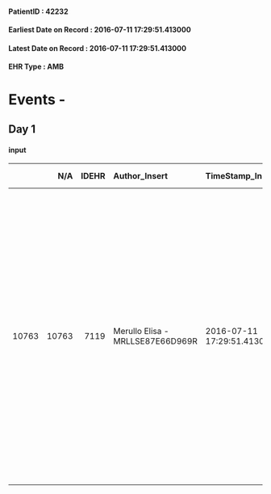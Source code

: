 
#### PatientID : 42232
#### Earliest Date on Record : 2016-07-11 17:29:51.413000
#### Latest Date on Record : 2016-07-11 17:29:51.413000
#### EHR Type : AMB

# Events - 

## Day 1

#### input
|       |    N/A |   IDEHR | Author_Insert                    | TimeStamp_Insert           | EHRType   |   PatientID |   IDDigitalSignDocument | persone_vicine   |   Unnamed: 0_x.1 |   IDANAMNESI_SOCIALE | Patient   | FamigliaAltro   | Paziente_T   | FamigliaAltro_T   |   Non_Rilevabile_x.1 | Note_Non_Rilevabile_x.1   | opt_Problemi   | Note_I                                                                                                                                                                                                | opt_paziente_a   | opt_famiglia_a   | opt_adeguatezza   | ds_note_ad                                          | opt_paziente_solo   | ds_note_con                                                                                                                                                                                                                                                                                                                                                                                                                                                                    | opt_presente_assente   | Presenza_minori   | Caregiver_principale   | opt_capacita         | ds_familiari_coinv   | opt_necessario   | opt_presente   | opt_risorse_ec   | opt_paziente_psi   | opt_Ins_vol   | ds_note_prio                                                                                                                                                                                                        | opt_paziente_ad   | opt_caregiver_ad   | opt_esenzione   | opt_inv_civile   |   invalidita_perc |   ds_codice_es | Needs                       | Domestic partnership   | Fragility   | opt_disponibilita_f   | opt_indennita_acc   | opt_legge   | opt_famiglia_psi   | opt_disponibilit_paz   |
|------:|-------:|--------:|:---------------------------------|:---------------------------|:----------|------------:|------------------------:|:-----------------|-----------------:|---------------------:|:----------|:----------------|:-------------|:------------------|---------------------:|:--------------------------|:---------------|:------------------------------------------------------------------------------------------------------------------------------------------------------------------------------------------------------|:-----------------|:-----------------|:------------------|:----------------------------------------------------|:--------------------|:-------------------------------------------------------------------------------------------------------------------------------------------------------------------------------------------------------------------------------------------------------------------------------------------------------------------------------------------------------------------------------------------------------------------------------------------------------------------------------|:-----------------------|:------------------|:-----------------------|:---------------------|:---------------------|:-----------------|:---------------|:-----------------|:-------------------|:--------------|:--------------------------------------------------------------------------------------------------------------------------------------------------------------------------------------------------------------------|:------------------|:-------------------|:----------------|:-----------------|------------------:|---------------:|:----------------------------|:-----------------------|:------------|:----------------------|:--------------------|:------------|:-------------------|:-----------------------|
| 10763 |  10763 |    7119 | Merullo Elisa - MRLLSE87E66D969R | 2016-07-11 17:29:51.413000 | AMB       |       42232 |                  423020 | N/A              |             3659 |                 2394 | Si#1      | Si#1            | Si#1         | Si#1              |                    0 | NR                        | No#0           | La pz √® informata di tutto. Il marito dovrebbe essere informato di tutto ma al momento del colloquio non era in condizioni particolarmente lucide da capire cosa pensasse o sapesse della situazione | Indefinite#2     | Indefinite#2     | No#0              | Sembrerebbe che come parenti ci sia solo il coniuge | No#0                | La pz vive con il coniuge, che si √® presentato in colloquio con grosse problematiche (probabilmente aveva bevuto o ha un problema di tossicodipendenza): il coniuge in colloquio non √® stato chiaro su diversi aspetti dell'assistenza. Il coniuge ha presentato astio verso qualcuno (probabilmente i servizi sociali: il nucleo familiare vive in una casa popolare ed √® seguito dal CMA di zona). Tutto questo √® stato detto in maniera molto confusa e disorganizzata. | Presente#1             | No#0              | spouse                 | Non incrementabile#2 | nobody               | Si#1             | No#0           | Non adeguate#0   | No#0               | No#0          | Il bisogno espresso √® a livello clinico. Si tratta di un nucleo particolarmente fragile da un punto di vista sociale. Il coniuge ha grosse problematiche. Non √® assolutamente possibile un'assistenza a domicilio | Parziale#1        | Parziale#1         | Si#1            | Si#1             |                80 |             48 | Clinici#0;Social in House#3 | Coniuge/Convivente#0   | psichica#2  | No#0                  | No#0                | No#0        | No#0               | No#0                   |


